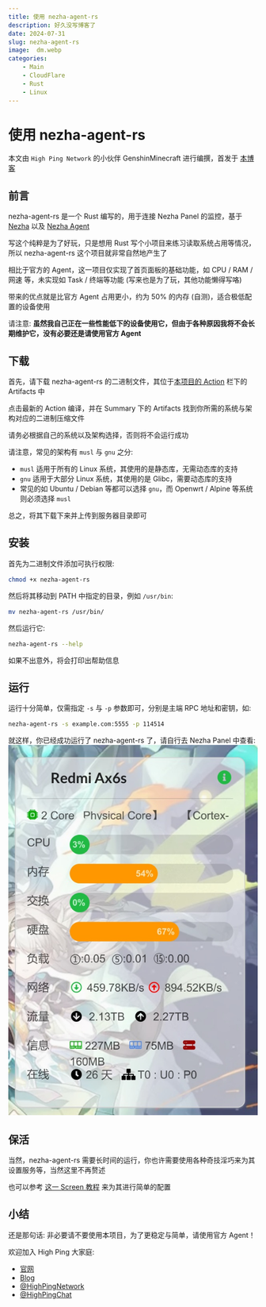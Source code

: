 ```yaml
---
title: 使用 nezha-agent-rs
description: 好久没写博客了
date: 2024-07-31
slug: nezha-agent-rs
image:  dm.webp
categories:
    - Main
    - CloudFlare
    - Rust
    - Linux
---
```


# 使用 nezha-agent-rs

本文由 `High Ping Network` 的小伙伴 GenshinMinecraft 进行编撰，首发于 [本博客](https://blog.highp.ing/)

## 前言

nezha-agent-rs 是一个 Rust 编写的，用于连接 Nezha Panel 的监控，基于 [Nezha](https://github.com/naiba/nezha) 以及 [Nezha Agent](https://github.com/nezhahq/agent)

写这个纯粹是为了好玩，只是想用 Rust 写个小项目来练习读取系统占用等情况，所以 nezha-agent-rs 这个项目就非常自然地产生了

相比于官方的 Agent，这一项目仅实现了首页面板的基础功能，如 CPU / RAM / 网速 等，未实现如 Task / 终端等功能 (写来也是为了玩，其他功能懒得写咯)

带来的优点就是比官方 Agent 占用更小，约为 50% 的内存 (自测)，适合极低配置的设备使用

请注意: **虽然我自己正在一些性能低下的设备使用它，但由于各种原因我将不会长期维护它，没有必要还是请使用官方 Agent**

## 下载

首先，请下载 nezha-agent-rs 的二进制文件，其位于[本项目的 Action](https://github.com/GenshinMinecraft/nezha-agent-rs/actions) 栏下的 Artifacts 中

点击最新的 Action 编译，并在 Summary 下的 Artifacts 找到你所需的系统与架构对应的二进制压缩文件

请务必根据自己的系统以及架构选择，否则将不会运行成功

请注意，常见的架构有 `musl` 与 `gnu` 之分: 
- `musl` 适用于所有的 Linux 系统，其使用的是静态库，无需动态库的支持
- `gnu` 适用于大部分 Linux 系统，其使用的是 Glibc，需要动态库的支持
- 常见的如 Ubuntu / Debian 等都可以选择 `gnu`，而 Openwrt / Alpine 等系统则必须选择 `musl`

总之，将其下载下来并上传到服务器目录即可

## 安装

首先为二进制文件添加可执行权限: 
```bash
chmod +x nezha-agent-rs
```

然后将其移动到 PATH 中指定的目录，例如 `/usr/bin`:
```bash
mv nezha-agent-rs /usr/bin/
```

然后运行它:
```bash
nezha-agent-rs --help
```

如果不出意外，将会打印出帮助信息

## 运行

运行十分简单，仅需指定 `-s` 与 `-p` 参数即可，分别是主端 RPC 地址和密钥，如:
```bash
nezha-agent-rs -s example.com:5555 -p 114514
```

就这样，你已经成功运行了 nezha-agent-rs 了，请自行去 Nezha Panel 中查看:
![](photo_2024-07-31_19-51-08.jpg)

## 保活

当然，nezha-agent-rs 需要长时间的运行，你也许需要使用各种奇技淫巧来为其设置服务等，当然这里不再赘述

也可以参考 [这一 Screen 教程](https://blog.highp.ing/p/screen/) 来为其进行简单的配置

## 小结

还是那句话: 非必要请不要使用本项目，为了更稳定与简单，请使用官方 Agent！

欢迎加入 High Ping 大家庭:
- [官网](https://highp.ing)
- [Blog](https://blog.highp.ing)
- [@HighPingNetwork](https://t.me/HighPingNetwork)
- [@HighPingChat](https://t.me/highpingchat)